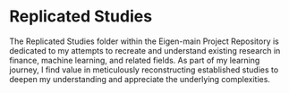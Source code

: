 # Replicated Studies

The Replicated Studies folder within the Eigen-main Project Repository is dedicated to my attempts to recreate and understand existing research in finance, machine learning, and related fields. As part of my learning journey, I find value in meticulously reconstructing established studies to deepen my understanding and appreciate the underlying complexities.